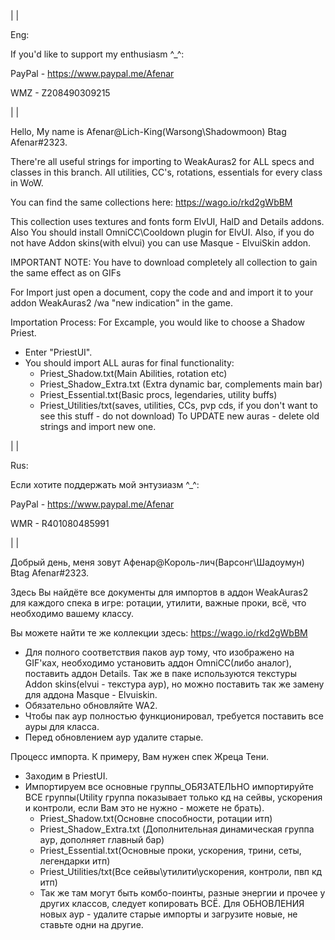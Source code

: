 ﻿|
|

Eng:

If you'd like to support my enthusiasm ^_^:

PayPal - https://www.paypal.me/Afenar

WMZ -  Z208490309215

|
|

Hello, My name is Afenar@Lich-King(Warsong\Shadowmoon) Btag Afenar#2323.

There're all useful strings for importing to WeakAuras2 for ALL specs and classes in this branch. All utilities, CC's,
rotations, essentials for every class in WoW.

You can find the same collections here: https://wago.io/rkd2gWbBM

This collection uses textures and fonts form ElvUI, HalD and Details addons. Also You should install OmniCC\Cooldown plugin for ElvUI. Also, if you do not have Addon skins(with elvui) you can use Masque - ElvuiSkin addon.

IMPORTANT NOTE: You have to download completely all collection to gain the same effect as on GIFs

For Import just open a document, copy the code and and import it to your addon WeakAuras2 /wa "new indication"  in the game.

Importation Process:
For Excample, you would like to choose a Shadow Priest.
- Enter "PriestUI".
- You should import ALL auras for final functionality:
	- Priest_Shadow.txt(Main Abilities, rotation etc)
	- Priest_Shadow_Extra.txt (Extra dynamic bar, complements main bar)
	- Priest_Essential.txt(Basic procs, legendaries, utility buffs)
	- Priest_Utilities/txt(saves, utilities, CCs, pvp cds, if you don't want to see this stuff - do not download)
To UPDATE new auras - delete old strings and import new one.

|
|

Rus:

Если хотите поддержать мой энтузиазм ^_^:

PayPal - https://www.paypal.me/Afenar

WMR - R401080485991

|
|

Добрый день, меня зовут Афенар@Король-лич(Варсонг\Шадоумун) Btag Afenar#2323.

Здесь Вы найдёте все документы для импортов в аддон WeakAuras2 для каждого спека в игре: ротации, утилити, важные проки, всё, что необходимо вашему классу.

Вы можете найти те же коллекции здесь: https://wago.io/rkd2gWbBM

- Для полного соответствия паков аур тому, что изображено на GIF'ках, необходимо установить аддон OmniCC(либо аналог), поставить аддон Details. Так же в паке используются текстуры Addon skins(elvui - текстура аур), но можно поставить так же замену для аддона Masque - Elvuiskin.
- Обязательно обновляйте WA2.
- Чтобы пак аур полностью функционировал, требуется поставить все ауры для класса.
- Перед обновлением аур удалите старые.
	
Процесс импорта.
К примеру, Вам нужен спек Жреца Тени. 
- Заходим в PriestUI.
- Импортируем все основные группы_ОБЯЗАТЕЛЬНО импортируйте ВСЕ группы(Utility группа показывает только кд на сейвы, ускорения и контроли, если Вам это не нужно - можете не брать).
	- Priest_Shadow.txt(Основне способности, ротации итп)
	- Priest_Shadow_Extra.txt (Дополнительная динамическая группа аур, дополняет главный бар)
	- Priest_Essential.txt(Основные проки, ускорения, трини, сеты, легендарки итп)
	- Priest_Utilities/txt(Все сейвы\утилити\ускорения, контроли, пвп кд итп)
	- Так же там могут быть комбо-поинты, разные энергии и прочее у других классов, следует копировать ВСЁ.
Для ОБНОВЛЕНИЯ новых аур - удалите старые импорты и загрузите новые, не ставьте одни на другие.
